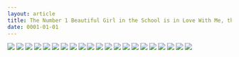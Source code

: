 ```yaml
---
layout: article
title: The Number 1 Beautiful Girl in the School is in Love With Me, the XXX Artist - Chapter 01 Bahasa Indonesia
date: 0001-01-01
---
```


![](https://cdn.lewd.host/1vSvligl.png)
![](https://cdn.lewd.host/BEsZxSho.jpg)
![](https://cdn.lewd.host/TXvfbfTa.jpg)
![](https://cdn.lewd.host/2gecaO6B.jpg)
![](https://cdn.lewd.host/muSEzLay.jpg)
![](https://cdn.lewd.host/pCE2UqR4.jpg)
![](https://cdn.lewd.host/audpsnrM.jpg)
![](https://cdn.lewd.host/kAUsmony.jpg)
![](https://cdn.lewd.host/wZUFzJdk.jpg)
![](https://cdn.lewd.host/zsY0vl5s.jpg)
![](https://cdn.lewd.host/2kv92gLU.jpg)
![](https://cdn.lewd.host/2H3gjjuz.jpg)
![](https://cdn.lewd.host/I6dmYRoF.jpg)
![](https://cdn.lewd.host/TXMBYR4w.jpg)
![](https://cdn.lewd.host/GUgl50vM.jpg)
![](https://cdn.lewd.host/46md3QYl.jpg)
![](https://cdn.lewd.host/39vLPQOP.jpg)
![](https://cdn.lewd.host/vHmnUXAf.jpg)
![](https://cdn.lewd.host/QXunBpUO.jpg)
![](https://cdn.lewd.host/YQjtZQuZ.jpg)
![](https://cdn.lewd.host/HMLeRFq7.jpg)